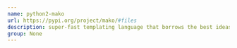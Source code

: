 ```yaml
---
name: python2-mako
url: https://pypi.org/project/mako/#files
description: super-fast templating language that borrows the best ideas from the existing templating languages. URL : https://pypi.org/project/mako/#files Groups : None
group: None
---
```

